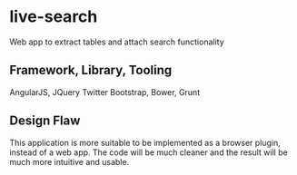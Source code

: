 live-search
===========
Web app to extract tables and attach search functionality

Framework, Library, Tooling
------
AngularJS, JQuery Twitter Bootstrap, Bower, Grunt

Design Flaw
------
This application is more suitable to be implemented as a browser plugin, instead of a web app.
The code will be much cleaner and the result will be much more intuitive and usable.
